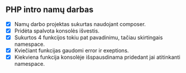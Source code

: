 ## PHP intro namų darbas

-[x] Namų darbo projektas sukurtas naudojant composer.
-[x] Pridėta spalvota konsolės išvestis.
-[x] Sukurtos 4 funkcijos tokiu pat pavadinimu, tačiau skirtingais namespace.
-[x] Kviečiant funkcijas gaudomi error ir exeptions.
-[x] Kiekviena funkcija konsolėje išspausdinama pridedant jai atitinkanti namespace.
